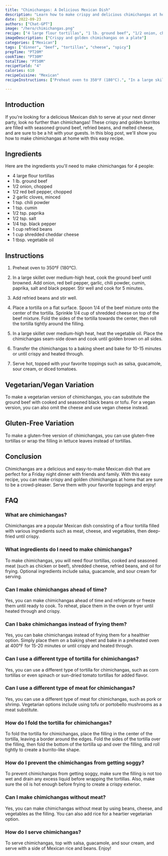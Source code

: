 ```yaml
---
title: "Chimichangas: A Delicious Mexican Dish"
description: "Learn how to make crispy and delicious chimichangas at home with this easy recipe. Perfect for a Friday night dinner with friends and family!"
date: 2022-09-23
authors: ["Chat-GPT"]
image: "/hero/chimichangas.png"
recipe: ["4 large flour tortillas", "1 lb. ground beef", "1/2 onion, chopped", "1/2 red bell pepper, chopped", "2 garlic cloves, minced", "1 tsp. chili powder", "1 tsp. cumin", "1/2 tsp. paprika", "1/2 tsp. salt", "1/4 tsp. black pepper", "1 cup refried beans", "1 cup shredded cheddar cheese", "1 tbsp. vegetable oil"]
imageDescription: ["Crispy and golden chimichangas on a plate"]
categories: ["Mexican"]
tags: ["dinner", "beef", "tortillas", "cheese", "spicy"]
prepTime: "PT20M"
cookTime: "PT30M"
totalTime: "PT50M"
recipeYield: "4"
calories: 610
recipeCuisine: "Mexican"
recipeInstructions: ["Preheat oven to 350°F (180°C).", "In a large skillet over medium-high heat, cook the ground beef until browned. Add onion, red bell pepper, garlic, chili powder, cumin, paprika, salt and black pepper. Stir well and cook for 5 minutes.", "Add refried beans and stir well.", "Place a tortilla on a flat surface. Spoon 1/4 of the beef mixture onto the center of the tortilla. Sprinkle 1/4 cup of shredded cheese on top of the beef mixture. Fold the sides of the tortilla towards the center, then roll the tortilla tightly around the filling.", "In a large skillet over medium-high heat, heat the vegetable oil. Place the chimichangas seam-side down and cook until golden brown on all sides.", "Transfer the chimichangas to a baking sheet and bake for 10-15 minutes or until crispy and heated through.", "Serve hot, topped with your favorite toppings such as salsa, guacamole, sour cream, or diced tomatoes."]

---
```


## Introduction

If you're looking for a delicious Mexican dish to serve at your next dinner party, look no further than chimichangas! These crispy and golden burritos are filled with seasoned ground beef, refried beans, and melted cheese, and are sure to be a hit with your guests. In this blog post, we'll show you how to make chimichangas at home with this easy recipe.

## Ingredients

Here are the ingredients you'll need to make chimichangas for 4 people:

- 4 large flour tortillas
- 1 lb. ground beef
- 1/2 onion, chopped
- 1/2 red bell pepper, chopped
- 2 garlic cloves, minced
- 1 tsp. chili powder
- 1 tsp. cumin
- 1/2 tsp. paprika
- 1/2 tsp. salt
- 1/4 tsp. black pepper
- 1 cup refried beans
- 1 cup shredded cheddar cheese
- 1 tbsp. vegetable oil

## Instructions

1. Preheat oven to 350°F (180°C).

2. In a large skillet over medium-high heat, cook the ground beef until browned. Add onion, red bell pepper, garlic, chili powder, cumin, paprika, salt and black pepper. Stir well and cook for 5 minutes.

3. Add refried beans and stir well.

4. Place a tortilla on a flat surface. Spoon 1/4 of the beef mixture onto the center of the tortilla. Sprinkle 1/4 cup of shredded cheese on top of the beef mixture. Fold the sides of the tortilla towards the center, then roll the tortilla tightly around the filling.

5. In a large skillet over medium-high heat, heat the vegetable oil. Place the chimichangas seam-side down and cook until golden brown on all sides.

6. Transfer the chimichangas to a baking sheet and bake for 10-15 minutes or until crispy and heated through.

7. Serve hot, topped with your favorite toppings such as salsa, guacamole, sour cream, or diced tomatoes.

## Vegetarian/Vegan Variation

To make a vegetarian version of chimichangas, you can substitute the ground beef with cooked and seasoned black beans or tofu. For a vegan version, you can also omit the cheese and use vegan cheese instead.

## Gluten-Free Variation

To make a gluten-free version of chimichangas, you can use gluten-free tortillas or wrap the filling in lettuce leaves instead of tortillas.

## Conclusion

Chimichangas are a delicious and easy-to-make Mexican dish that are perfect for a Friday night dinner with friends and family. With this easy recipe, you can make crispy and golden chimichangas at home that are sure to be a crowd-pleaser. Serve them with your favorite toppings and enjoy!

## FAQ

### What are chimichangas?

Chimichangas are a popular Mexican dish consisting of a flour tortilla filled with various ingredients such as meat, cheese, and vegetables, then deep-fried until crispy.

### What ingredients do I need to make chimichangas?

To make chimichangas, you will need flour tortillas, cooked and seasoned meat (such as chicken or beef), shredded cheese, refried beans, and oil for frying. Optional ingredients include salsa, guacamole, and sour cream for serving.

### Can I make chimichangas ahead of time?

Yes, you can make chimichangas ahead of time and refrigerate or freeze them until ready to cook. To reheat, place them in the oven or fryer until heated through and crispy.

### Can I bake chimichangas instead of frying them?

Yes, you can bake chimichangas instead of frying them for a healthier option. Simply place them on a baking sheet and bake in a preheated oven at 400°F for 15-20 minutes or until crispy and heated through.

### Can I use a different type of tortilla for chimichangas?

Yes, you can use a different type of tortilla for chimichangas, such as corn tortillas or even spinach or sun-dried tomato tortillas for added flavor.

### Can I use a different type of meat for chimichangas?

Yes, you can use a different type of meat for chimichangas, such as pork or shrimp. Vegetarian options include using tofu or portobello mushrooms as a meat substitute.

### How do I fold the tortilla for chimichangas?

To fold the tortilla for chimichangas, place the filling in the center of the tortilla, leaving a border around the edges. Fold the sides of the tortilla over the filling, then fold the bottom of the tortilla up and over the filling, and roll tightly to create a burrito-like shape.

### How do I prevent the chimichangas from getting soggy?

To prevent chimichangas from getting soggy, make sure the filling is not too wet and drain any excess liquid before wrapping the tortillas. Also, make sure the oil is hot enough before frying to create a crispy exterior.

### Can I make chimichangas without meat?

Yes, you can make chimichangas without meat by using beans, cheese, and vegetables as the filling. You can also add rice for a heartier vegetarian option.

### How do I serve chimichangas?

To serve chimichangas, top with salsa, guacamole, and sour cream, and serve with a side of Mexican rice and beans. Enjoy!